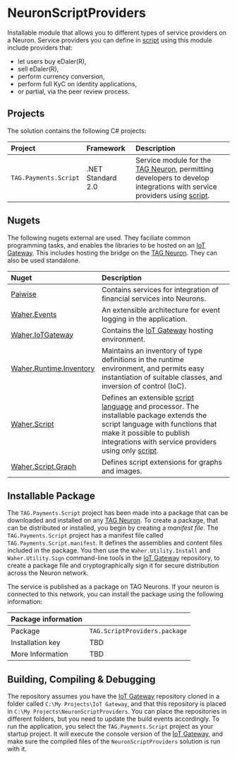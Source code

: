 NeuronScriptProviders
=========================

Installable module that allows you to different types of service providers on a Neuron. Service providers you can define in 
[script](https://lab.tagroot.io/Script.md) using this module include providers that:

* let users buy eDaler(R), 
* sell eDaler(R), 
* perform currency conversion, 
* perform full KyC on identity applications, 
* or partial, via the peer review process.

## Projects

The solution contains the following C# projects:

| Project               | Framework         | Description |
|:----------------------|:------------------|:------------|
| `TAG.Payments.Script` | .NET Standard 2.0 | Service module for the [TAG Neuron](https://lab.tagroot.io/Documentation/Index.md), permitting developers to develop integrations with service providers using [script](https://lab.tagroot.io/Script.md). |

## Nugets

The following nugets external are used. They faciliate common programming tasks, and
enables the libraries to be hosted on an [IoT Gateway](https://github.com/PeterWaher/IoTGateway).
This includes hosting the bridge on the [TAG Neuron](https://lab.tagroot.io/Documentation/Index.md).
They can also be used standalone.

| Nuget                                                                              | Description |
|:-----------------------------------------------------------------------------------|:------------|
| [Paiwise](https://www.nuget.org/packages/Paiwise)                                  | Contains services for integration of financial services into Neurons. |
| [Waher.Events](https://www.nuget.org/packages/Waher.Events/)                       | An extensible architecture for event logging in the application. |
| [Waher.IoTGateway](https://www.nuget.org/packages/Waher.IoTGateway/)               | Contains the [IoT Gateway](https://github.com/PeterWaher/IoTGateway) hosting environment. |
| [Waher.Runtime.Inventory](https://www.nuget.org/packages/Waher.Runtime.Inventory/) | Maintains an inventory of type definitions in the runtime environment, and permits easy instantiation of suitable classes, and inversion of control (IoC). |
| [Waher.Script](https://www.nuget.org/packages/Waher.Script/)                       | Defines an extensible [script language](https://lab.tagroot.io/Script.md) and processor. The installable package extends the script language with functions that make it possible to publish integrations with service providers using only [script](https://lab.tagroot.io/Script.md). |
| [Waher.Script.Graph](https://www.nuget.org/packages/Waher.Script.Graph/)           | Defines script extensions for graphs and images. |

## Installable Package

The `TAG.Payments.Script` project has been made into a package that can be downloaded and installed on any 
[TAG Neuron](https://lab.tagroot.io/Documentation/Index.md).
To create a package, that can be distributed or installed, you begin by creating a *manifest file*. The
`TAG.Payments.Script` project has a manifest file called `TAG.Payments.Script.manifest`. It defines the
assemblies and content files included in the package. You then use the `Waher.Utility.Install` and `Waher.Utility.Sign` command-line
tools in the [IoT Gateway](https://github.com/PeterWaher/IoTGateway) repository, to create a package file and cryptographically
sign it for secure distribution across the Neuron network.

The service is published as a package on TAG Neurons. If your neuron is connected to this network, you can install the
package using the following information:

| Package information ||
|:-----------------|:----|
| Package          | `TAG.ScriptProviders.package` |
| Installation key | TBD |
| More Information | TBD |

## Building, Compiling & Debugging

The repository assumes you have the [IoT Gateway](https://github.com/PeterWaher/IoTGateway) repository cloned in a folder called
`C:\My Projects\IoT Gateway`, and that this repository is placed in `C:\My Projects\NeuronScriptProviders`. You can place the
repositories in different folders, but you need to update the build events accordingly. To run the application, you select the
`TAG.Payments.Script` project as your startup project. It will execute the console version of the
[IoT Gateway](https://github.com/PeterWaher/IoTGateway), and make sure the compiled files of the `NeuronScriptProviders` solution
is run with it.
